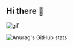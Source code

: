 ## Hi there 👋

<img scr="https://github.com/GWizard90/GWizard90/blob/main/ce351f9e3c272544768dd94411767547ba18785567cc698d5710e22263155188.gif" alt="gif" witdh="200">


![Anurag's GitHub stats](https://github-readme-stats.vercel.app/api?username=GWizard90&show_icons=true&theme=dark)
